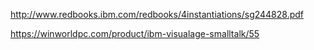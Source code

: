 http://www.redbooks.ibm.com/redbooks/4instantiations/sg244828.pdf

https://winworldpc.com/product/ibm-visualage-smalltalk/55
